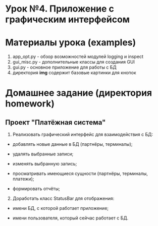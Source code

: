 # Урок №4. Приложение с графическим интерфейсом

# Материалы урока (examples)
1. app_opt.py - обзор возможностей модулей logging и inspect
2. gui_misc.py - дополнительные классы для создания GUI
3. gui.py - основное приложение для работы с БД
4. директория **img** содержит базовые картинки для кнопок


# Домашнее задание (директория homework)
## Проект "Платёжная система"

1. Реализовать графический интерфейс для взаимодействия с БД:

* добавлять новые данные в БД (партнёры, терминалы);

* удалять выбранные записи;

* изменять выбранную запись;

* просматривать имеющиеся сущности (партнёры, терминалы, платежи);

* формировать отчёты;

2. Доработать класс StatusBar для отображения:

* имени БД, с которой работает приложение;

* имени пользователя, который сейчас работает с БД.


